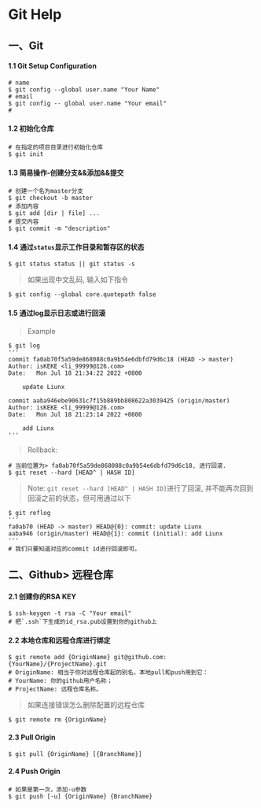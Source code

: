 # Git Help

## 一、Git

#### 1.1 Git Setup Configuration

```shell
# name
$ git config --global user.name "Your Name"
# email
$ git config -- global user.name "Your email"
# 
```

#### 1.2 初始化仓库

```shell
# 在指定的项目目录进行初始化仓库
$ git init
```

#### 1.3 简易操作-创建分支&&添加&&提交

```shell
# 创建一个名为master分支
$ git checkout -b master
# 添加内容
$ git add [dir | file] ...
# 提交内容
$ git commit -m "description"
```

#### 1.4 通过`status`显示工作目录和暂存区的状态

```shell
$ git status status || git status -s
```

> 如果出现中文乱码, 输入如下指令

```shell
$ git config --global core.quotepath false
```

#### 1.5 通过log显示日志或进行回滚

> Example

```shell
$ git log
'''
commit fa0ab70f5a59de868088c0a9b54e6dbfd79d6c18 (HEAD -> master)
Author: isKEKE <li_99999@126.com>
Date:   Mon Jul 18 21:34:22 2022 +0800

    update Liunx

commit aaba946ebe90631c7f15b889bb808622a3039425 (origin/master)
Author: isKEKE <li_99999@126.com>
Date:   Mon Jul 18 21:23:14 2022 +0800

    add Liunx
'''
```

> Rollback:

```shell
# 当前位置为> fa0ab70f5a59de868088c0a9b54e6dbfd79d6c18, 进行回滚.
$ git reset --hard [HEAD^ | HASH ID]
```

> Note: `git reset --hard [HEAD^ | HASH ID]`进行了回滚, 并不能再次回到回滚之前的状态，但可用通过以下

```shell
$ git reflog
'''
fa0ab70 (HEAD -> master) HEAD@{0}: commit: update Liunx
aaba946 (origin/master) HEAD@{1}: commit (initial): add Liunx
'''
# 我们只要知道对应的commit id进行回滚即可。
```

## 二、Github> 远程仓库

#### 2.1 创建你的RSA KEY

```shell
$ ssh-keygen -t rsa -C "Your email"
# 把`.ssh`下生成的id_rsa.pub设置到你的github上
```

#### 2.2 本地仓库和远程仓库进行绑定

```shell
$ git remote add {OriginName} git@github.com:{YourName}/{ProjectName}.git
# OriginName: 相当于你对远程仓库起的别名，本地pull和push用到它：
# YourName: 你的github用户名称；
# ProjectName: 远程仓库名称。
```

> 如果连接错误怎么删除配置的远程仓库

```shell
$ git remote rm {OriginName}
```

#### 2.3 Pull Origin

```shell
$ git pull {OriginName} [{BranchName}]
```

#### 2.4 Push Origin

```shell
# 如果是第一次，添加-u参数
$ git push [-u] {OriginName} {BranchName}
```



